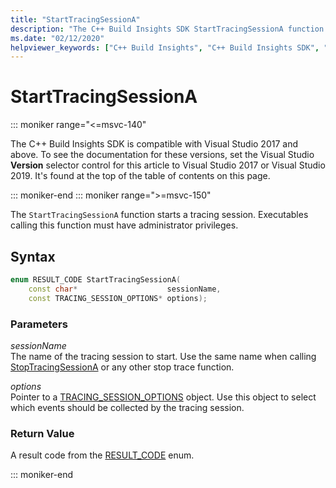 ```yaml
---
title: "StartTracingSessionA"
description: "The C++ Build Insights SDK StartTracingSessionA function reference."
ms.date: "02/12/2020"
helpviewer_keywords: ["C++ Build Insights", "C++ Build Insights SDK", "StartTracingSessionA", "throughput analysis", "build time analysis", "vcperf.exe"]
---
```

# StartTracingSessionA

::: moniker range="<=msvc-140"

The C++ Build Insights SDK is compatible with Visual Studio 2017 and above. To see the documentation for these versions, set the Visual Studio **Version** selector control for this article to Visual Studio 2017 or Visual Studio 2019. It's found at the top of the table of contents on this page.

::: moniker-end
::: moniker range=">=msvc-150"

The `StartTracingSessionA` function starts a tracing session. Executables calling this function must have administrator privileges.

## Syntax

```cpp
enum RESULT_CODE StartTracingSessionA(
    const char*                    sessionName,
    const TRACING_SESSION_OPTIONS* options);
```

### Parameters

*sessionName*\
The name of the tracing session to start. Use the same name when calling [StopTracingSessionA](stop-tracing-session.md) or any other stop trace function.

*options*\
Pointer to a [TRACING_SESSION_OPTIONS](../other-types/tracing-session-options-struct.md) object. Use this object to select which events should be collected by the tracing session.

### Return Value

A result code from the [RESULT_CODE](../other-types/result-code-enum.md) enum.

::: moniker-end
